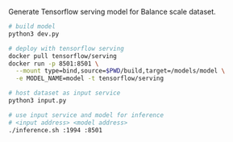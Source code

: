 Generate Tensorflow serving model for Balance scale dataset.

```bash
# build model
python3 dev.py

# deploy with tensorflow serving
docker pull tensorflow/serving
docker run -p 8501:8501 \
  --mount type=bind,source=$PWD/build,target=/models/model \
  -e MODEL_NAME=model -t tensorflow/serving

# host dataset as input service
python3 input.py

# use input service and model for inference
# <input address> <model address>
./inference.sh :1994 :8501
```
